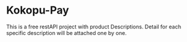 # Kokopu-Pay

This is a free restAPI project with product Descriptions. Detail for each specific description will be attached one by one.
